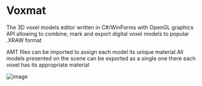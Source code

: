 # Voxmat
The 3D voxel models editor written in C#/WinForms with OpenGL graphics API allowing to combine, mark and export digital voxel models to popular .XRAW format

AMT files can be imported to assign each model its unique material.All models presented on the scene can be exported as a single one there each voxel has its appropriate material

![image](https://github.com/TenderChasm/Voxmat/assets/133827090/5552a829-1ce4-4b14-873d-0e678a84bb18)

